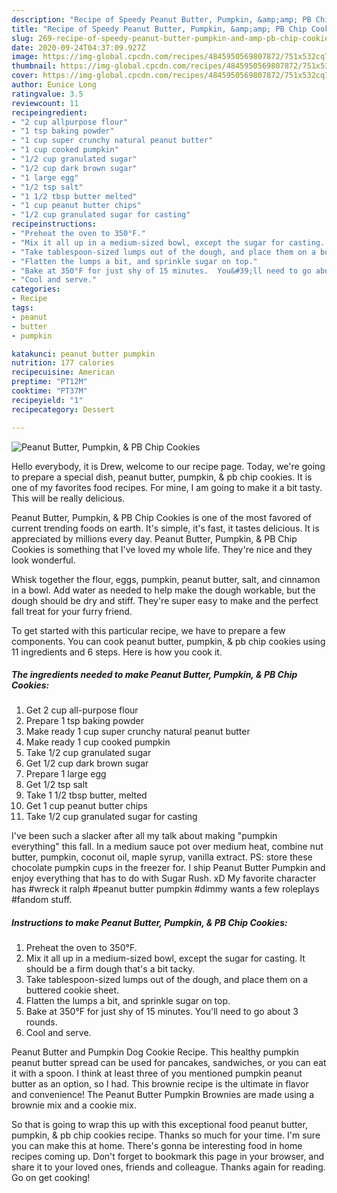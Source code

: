 ```yaml
---
description: "Recipe of Speedy Peanut Butter, Pumpkin, &amp;amp; PB Chip Cookies"
title: "Recipe of Speedy Peanut Butter, Pumpkin, &amp;amp; PB Chip Cookies"
slug: 269-recipe-of-speedy-peanut-butter-pumpkin-and-amp-pb-chip-cookies
date: 2020-09-24T04:37:09.927Z
image: https://img-global.cpcdn.com/recipes/4845950569807872/751x532cq70/peanut-butter-pumpkin-pb-chip-cookies-recipe-main-photo.jpg
thumbnail: https://img-global.cpcdn.com/recipes/4845950569807872/751x532cq70/peanut-butter-pumpkin-pb-chip-cookies-recipe-main-photo.jpg
cover: https://img-global.cpcdn.com/recipes/4845950569807872/751x532cq70/peanut-butter-pumpkin-pb-chip-cookies-recipe-main-photo.jpg
author: Eunice Long
ratingvalue: 3.5
reviewcount: 11
recipeingredient:
- "2 cup allpurpose flour"
- "1 tsp baking powder"
- "1 cup super crunchy natural peanut butter"
- "1 cup cooked pumpkin"
- "1/2 cup granulated sugar"
- "1/2 cup dark brown sugar"
- "1 large egg"
- "1/2 tsp salt"
- "1 1/2 tbsp butter melted"
- "1 cup peanut butter chips"
- "1/2 cup granulated sugar for casting"
recipeinstructions:
- "Preheat the oven to 350°F."
- "Mix it all up in a medium-sized bowl, except the sugar for casting.  It should be a firm dough that&#39;s a bit tacky."
- "Take tablespoon-sized lumps out of the dough, and place them on a buttered cookie sheet."
- "Flatten the lumps a bit, and sprinkle sugar on top."
- "Bake at 350°F for just shy of 15 minutes.  You&#39;ll need to go about 3 rounds."
- "Cool and serve."
categories:
- Recipe
tags:
- peanut
- butter
- pumpkin

katakunci: peanut butter pumpkin 
nutrition: 177 calories
recipecuisine: American
preptime: "PT12M"
cooktime: "PT37M"
recipeyield: "1"
recipecategory: Dessert

---
```



![Peanut Butter, Pumpkin, &amp; PB Chip Cookies](https://img-global.cpcdn.com/recipes/4845950569807872/751x532cq70/peanut-butter-pumpkin-pb-chip-cookies-recipe-main-photo.jpg)

Hello everybody, it is Drew, welcome to our recipe page. Today, we're going to prepare a special dish, peanut butter, pumpkin, &amp; pb chip cookies. It is one of my favorites food recipes. For mine, I am going to make it a bit tasty. This will be really delicious.

Peanut Butter, Pumpkin, &amp; PB Chip Cookies is one of the most favored of current trending foods on earth. It's simple, it's fast, it tastes delicious. It is appreciated by millions every day. Peanut Butter, Pumpkin, &amp; PB Chip Cookies is something that I've loved my whole life. They're nice and they look wonderful.

Whisk together the flour, eggs, pumpkin, peanut butter, salt, and cinnamon in a bowl. Add water as needed to help make the dough workable, but the dough should be dry and stiff. They&#39;re super easy to make and the perfect fall treat for your furry friend.


To get started with this particular recipe, we have to prepare a few components. You can cook peanut butter, pumpkin, &amp; pb chip cookies using 11 ingredients and 6 steps. Here is how you cook it.

<!--inarticleads1-->

##### The ingredients needed to make Peanut Butter, Pumpkin, &amp; PB Chip Cookies:

1. Get 2 cup all-purpose flour
1. Prepare 1 tsp baking powder
1. Make ready 1 cup super crunchy natural peanut butter
1. Make ready 1 cup cooked pumpkin
1. Take 1/2 cup granulated sugar
1. Get 1/2 cup dark brown sugar
1. Prepare 1 large egg
1. Get 1/2 tsp salt
1. Take 1 1/2 tbsp butter, melted
1. Get 1 cup peanut butter chips
1. Take 1/2 cup granulated sugar for casting


I&#39;ve been such a slacker after all my talk about making &#34;pumpkin everything&#34; this fall. In a medium sauce pot over medium heat, combine nut butter, pumpkin, coconut oil, maple syrup, vanilla extract. PS: store these chocolate pumpkin cups in the freezer for. I ship Peanut Butter Pumpkin and enjoy everything that has to do with Sugar Rush. xD My favorite character has #wreck it ralph #peanut butter pumpkin #dimmy wants a few roleplays #fandom stuff. 

<!--inarticleads2-->

##### Instructions to make Peanut Butter, Pumpkin, &amp; PB Chip Cookies:

1. Preheat the oven to 350°F.
1. Mix it all up in a medium-sized bowl, except the sugar for casting.  It should be a firm dough that&#39;s a bit tacky.
1. Take tablespoon-sized lumps out of the dough, and place them on a buttered cookie sheet.
1. Flatten the lumps a bit, and sprinkle sugar on top.
1. Bake at 350°F for just shy of 15 minutes.  You&#39;ll need to go about 3 rounds.
1. Cool and serve.


Peanut Butter and Pumpkin Dog Cookie Recipe. This healthy pumpkin peanut butter spread can be used for pancakes, sandwiches, or you can eat it with a spoon. I think at least three of you mentioned pumpkin peanut butter as an option, so I had. This brownie recipe is the ultimate in flavor and convenience! The Peanut Butter Pumpkin Brownies are made using a brownie mix and a cookie mix. 

So that is going to wrap this up with this exceptional food peanut butter, pumpkin, &amp; pb chip cookies recipe. Thanks so much for your time. I'm sure you can make this at home. There's gonna be interesting food in home recipes coming up. Don't forget to bookmark this page in your browser, and share it to your loved ones, friends and colleague. Thanks again for reading. Go on get cooking!

